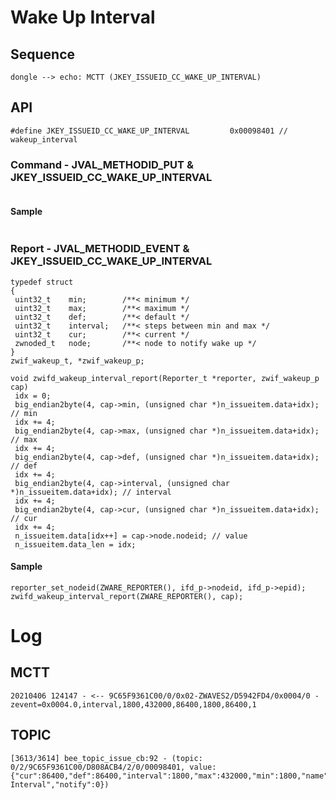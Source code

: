 # Wake Up Interval
## Sequence

   ```sequence
   dongle --> echo: MCTT (JKEY_ISSUEID_CC_WAKE_UP_INTERVAL)
   ```

## API
   ```
#define JKEY_ISSUEID_CC_WAKE_UP_INTERVAL         0x00098401 // wakeup_interval
   ```
### Command - JVAL_METHODID_PUT & JKEY_ISSUEID_CC_WAKE_UP_INTERVAL
   ```

   ```
#### Sample
   ```

   ```
### Report - JVAL_METHODID_EVENT & JKEY_ISSUEID_CC_WAKE_UP_INTERVAL
   ```
typedef struct
{
	uint32_t	min;		/**< minimum */
	uint32_t	max;		/**< maximum */
	uint32_t	def;		/**< default */
	uint32_t	interval;	/**< steps between min and max */
	uint32_t	cur;		/**< current */
	zwnoded_t	node;       /**< node to notify wake up */
}
zwif_wakeup_t, *zwif_wakeup_p;

void zwifd_wakeup_interval_report(Reporter_t *reporter, zwif_wakeup_p cap)
	idx = 0;
	big_endian2byte(4, cap->min, (unsigned char *)n_issueitem.data+idx); // min
	idx += 4;
	big_endian2byte(4, cap->max, (unsigned char *)n_issueitem.data+idx); // max
	idx += 4;
	big_endian2byte(4, cap->def, (unsigned char *)n_issueitem.data+idx); // def
	idx += 4;
	big_endian2byte(4, cap->interval, (unsigned char *)n_issueitem.data+idx); // interval
	idx += 4;
	big_endian2byte(4, cap->cur, (unsigned char *)n_issueitem.data+idx); // cur
	idx += 4;
	n_issueitem.data[idx++] = cap->node.nodeid; // value
	n_issueitem.data_len = idx;
   ```
#### Sample
   ```
reporter_set_nodeid(ZWARE_REPORTER(), ifd_p->nodeid, ifd_p->epid);
zwifd_wakeup_interval_report(ZWARE_REPORTER(), cap);
   ```

# Log
## MCTT
   ```
20210406 124147 - <-- 9C65F9361C00/0/0x02-ZWAVES2/D5942FD4/0x0004/0 - zevent=0x0004.0,interval,1800,432000,86400,1800,86400,1
   ```

## TOPIC
   ```
[3613/3614] bee_topic_issue_cb:92 - (topic: 0/2/9C65F9361C00/D808ACB4/2/0/00098401, value: {"cur":86400,"def":86400,"interval":1800,"max":432000,"min":1800,"name":"Wakeup Interval","notify":0})
   ```
